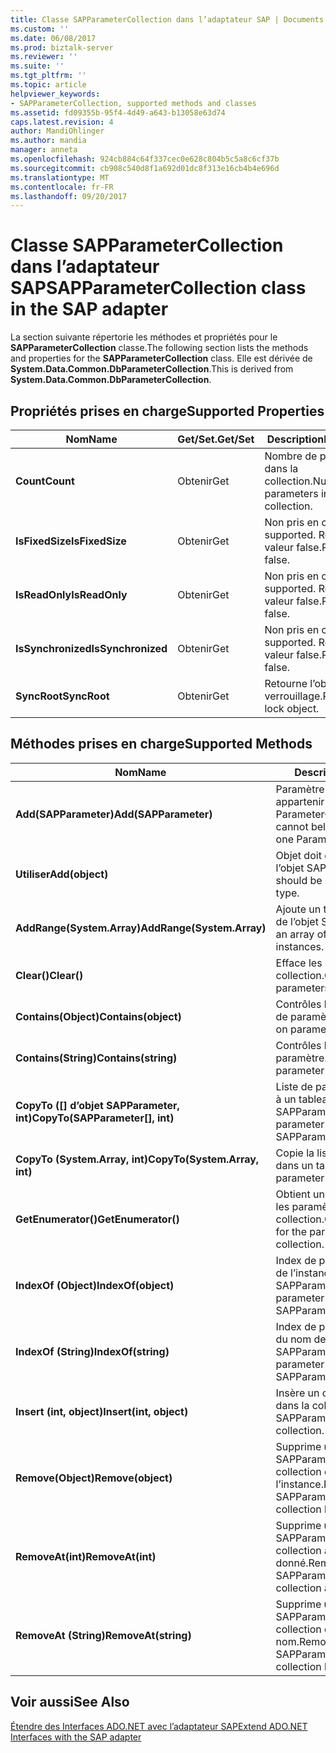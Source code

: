 ```yaml
---
title: Classe SAPParameterCollection dans l’adaptateur SAP | Documents Microsoft
ms.custom: ''
ms.date: 06/08/2017
ms.prod: biztalk-server
ms.reviewer: ''
ms.suite: ''
ms.tgt_pltfrm: ''
ms.topic: article
helpviewer_keywords:
- SAPParameterCollection, supported methods and classes
ms.assetid: fd09355b-95f4-4d49-a643-b13058e63d74
caps.latest.revision: 4
author: MandiOhlinger
ms.author: mandia
manager: anneta
ms.openlocfilehash: 924cb884c64f337cec0e628c804b5c5a8c6cf37b
ms.sourcegitcommit: cb908c540d8f1a692d01dc8f313e16cb4b4e696d
ms.translationtype: MT
ms.contentlocale: fr-FR
ms.lasthandoff: 09/20/2017
---
```

# <a name="sapparametercollection-class-in-the-sap-adapter"></a><span data-ttu-id="a8e74-102">Classe SAPParameterCollection dans l’adaptateur SAP</span><span class="sxs-lookup"><span data-stu-id="a8e74-102">SAPParameterCollection class in the SAP adapter</span></span>
<span data-ttu-id="a8e74-103">La section suivante répertorie les méthodes et propriétés pour le **SAPParameterCollection** classe.</span><span class="sxs-lookup"><span data-stu-id="a8e74-103">The following section lists the methods and properties for the **SAPParameterCollection** class.</span></span> <span data-ttu-id="a8e74-104">Elle est dérivée de **System.Data.Common.DbParameterCollection**.</span><span class="sxs-lookup"><span data-stu-id="a8e74-104">This is derived from **System.Data.Common.DbParameterCollection**.</span></span>  
  
## <a name="supported-properties"></a><span data-ttu-id="a8e74-105">Propriétés prises en charge</span><span class="sxs-lookup"><span data-stu-id="a8e74-105">Supported Properties</span></span>  
  
|<span data-ttu-id="a8e74-106">Nom</span><span class="sxs-lookup"><span data-stu-id="a8e74-106">Name</span></span>|<span data-ttu-id="a8e74-107">Get/Set.</span><span class="sxs-lookup"><span data-stu-id="a8e74-107">Get/Set</span></span>|<span data-ttu-id="a8e74-108"> Description</span><span class="sxs-lookup"><span data-stu-id="a8e74-108">Description</span></span>|  
|----------|--------------|-----------------|  
|<span data-ttu-id="a8e74-109">**Count**</span><span class="sxs-lookup"><span data-stu-id="a8e74-109">**Count**</span></span>|<span data-ttu-id="a8e74-110">Obtenir</span><span class="sxs-lookup"><span data-stu-id="a8e74-110">Get</span></span>|<span data-ttu-id="a8e74-111">Nombre de paramètres dans la collection.</span><span class="sxs-lookup"><span data-stu-id="a8e74-111">Number of parameters in the collection.</span></span>|  
|<span data-ttu-id="a8e74-112">**IsFixedSize**</span><span class="sxs-lookup"><span data-stu-id="a8e74-112">**IsFixedSize**</span></span>|<span data-ttu-id="a8e74-113">Obtenir</span><span class="sxs-lookup"><span data-stu-id="a8e74-113">Get</span></span>|<span data-ttu-id="a8e74-114">Non pris en charge.</span><span class="sxs-lookup"><span data-stu-id="a8e74-114">Not supported.</span></span> <span data-ttu-id="a8e74-115">Retourne la valeur false.</span><span class="sxs-lookup"><span data-stu-id="a8e74-115">Returns false.</span></span>|  
|<span data-ttu-id="a8e74-116">**IsReadOnly**</span><span class="sxs-lookup"><span data-stu-id="a8e74-116">**IsReadOnly**</span></span>|<span data-ttu-id="a8e74-117">Obtenir</span><span class="sxs-lookup"><span data-stu-id="a8e74-117">Get</span></span>|<span data-ttu-id="a8e74-118">Non pris en charge.</span><span class="sxs-lookup"><span data-stu-id="a8e74-118">Not supported.</span></span> <span data-ttu-id="a8e74-119">Retourne la valeur false.</span><span class="sxs-lookup"><span data-stu-id="a8e74-119">Returns false.</span></span>|  
|<span data-ttu-id="a8e74-120">**IsSynchronized**</span><span class="sxs-lookup"><span data-stu-id="a8e74-120">**IsSynchronized**</span></span>|<span data-ttu-id="a8e74-121">Obtenir</span><span class="sxs-lookup"><span data-stu-id="a8e74-121">Get</span></span>|<span data-ttu-id="a8e74-122">Non pris en charge.</span><span class="sxs-lookup"><span data-stu-id="a8e74-122">Not supported.</span></span> <span data-ttu-id="a8e74-123">Retourne la valeur false.</span><span class="sxs-lookup"><span data-stu-id="a8e74-123">Returns false.</span></span>|  
|<span data-ttu-id="a8e74-124">**SyncRoot**</span><span class="sxs-lookup"><span data-stu-id="a8e74-124">**SyncRoot**</span></span>|<span data-ttu-id="a8e74-125">Obtenir</span><span class="sxs-lookup"><span data-stu-id="a8e74-125">Get</span></span>|<span data-ttu-id="a8e74-126">Retourne l’objet de verrouillage.</span><span class="sxs-lookup"><span data-stu-id="a8e74-126">Returns the lock object.</span></span>|  
  
## <a name="supported-methods"></a><span data-ttu-id="a8e74-127">Méthodes prises en charge</span><span class="sxs-lookup"><span data-stu-id="a8e74-127">Supported Methods</span></span>  
  
|<span data-ttu-id="a8e74-128">Nom</span><span class="sxs-lookup"><span data-stu-id="a8e74-128">Name</span></span>|<span data-ttu-id="a8e74-129"> Description</span><span class="sxs-lookup"><span data-stu-id="a8e74-129">Description</span></span>|  
|----------|-----------------|  
|<span data-ttu-id="a8e74-130">**Add(SAPParameter)**</span><span class="sxs-lookup"><span data-stu-id="a8e74-130">**Add(SAPParameter)**</span></span>|<span data-ttu-id="a8e74-131">Paramètre ne peut pas appartenir à plusieurs ParameterCollection.</span><span class="sxs-lookup"><span data-stu-id="a8e74-131">Parameter cannot belong to more than one ParameterCollection.</span></span>|  
|<span data-ttu-id="a8e74-132">**Utiliser**</span><span class="sxs-lookup"><span data-stu-id="a8e74-132">**Add(object)**</span></span>|<span data-ttu-id="a8e74-133">Objet doit être de type de l’objet SAPParameter.</span><span class="sxs-lookup"><span data-stu-id="a8e74-133">Object should be of SAPParameter type.</span></span>|  
|<span data-ttu-id="a8e74-134">**AddRange(System.Array)**</span><span class="sxs-lookup"><span data-stu-id="a8e74-134">**AddRange(System.Array)**</span></span>|<span data-ttu-id="a8e74-135">Ajoute un tableau d’instances de l’objet SAPParameter.</span><span class="sxs-lookup"><span data-stu-id="a8e74-135">Adds an array of SAPParameter instances.</span></span>|  
|<span data-ttu-id="a8e74-136">**Clear()**</span><span class="sxs-lookup"><span data-stu-id="a8e74-136">**Clear()**</span></span>|<span data-ttu-id="a8e74-137">Efface les paramètres de la collection.</span><span class="sxs-lookup"><span data-stu-id="a8e74-137">Clears the parameters in the collection.</span></span>|  
|<span data-ttu-id="a8e74-138">**Contains(Object)**</span><span class="sxs-lookup"><span data-stu-id="a8e74-138">**Contains(object)**</span></span>|<span data-ttu-id="a8e74-139">Contrôles basés sur l’instance de paramètre.</span><span class="sxs-lookup"><span data-stu-id="a8e74-139">Checks based on parameter instance.</span></span>|  
|<span data-ttu-id="a8e74-140">**Contains(String)**</span><span class="sxs-lookup"><span data-stu-id="a8e74-140">**Contains(string)**</span></span>|<span data-ttu-id="a8e74-141">Contrôles basés sur le nom du paramètre.</span><span class="sxs-lookup"><span data-stu-id="a8e74-141">Checks based on parameter name.</span></span>|  
|<span data-ttu-id="a8e74-142">**CopyTo ([] d’objet SAPParameter, int)**</span><span class="sxs-lookup"><span data-stu-id="a8e74-142">**CopyTo(SAPParameter[], int)**</span></span>|<span data-ttu-id="a8e74-143">Liste de paramètres de copies à un tableau de types d’objet SAPParameter.</span><span class="sxs-lookup"><span data-stu-id="a8e74-143">Copies parameter list to an array of SAPParameter types.</span></span>|  
|<span data-ttu-id="a8e74-144">**CopyTo (System.Array, int)**</span><span class="sxs-lookup"><span data-stu-id="a8e74-144">**CopyTo(System.Array, int)**</span></span>|<span data-ttu-id="a8e74-145">Copie la liste des paramètres dans un tableau.</span><span class="sxs-lookup"><span data-stu-id="a8e74-145">Copies parameter list to an array.</span></span>|  
|<span data-ttu-id="a8e74-146">**GetEnumerator()**</span><span class="sxs-lookup"><span data-stu-id="a8e74-146">**GetEnumerator()**</span></span>|<span data-ttu-id="a8e74-147">Obtient un énumérateur pour les paramètres dans la collection.</span><span class="sxs-lookup"><span data-stu-id="a8e74-147">Gets an enumerator for the parameters in the collection.</span></span>|  
|<span data-ttu-id="a8e74-148">**IndexOf (Object)**</span><span class="sxs-lookup"><span data-stu-id="a8e74-148">**IndexOf(object)**</span></span>|<span data-ttu-id="a8e74-149">Index de paramètre en fonction de l’instance de l’objet SAPParameter.</span><span class="sxs-lookup"><span data-stu-id="a8e74-149">Index of parameter based on SAPParameter instance.</span></span>|  
|<span data-ttu-id="a8e74-150">**IndexOf (String)**</span><span class="sxs-lookup"><span data-stu-id="a8e74-150">**IndexOf(string)**</span></span>|<span data-ttu-id="a8e74-151">Index de paramètre en fonction du nom de l’objet SAPParameter.</span><span class="sxs-lookup"><span data-stu-id="a8e74-151">Index of parameter based on SAPParameter name.</span></span>|  
|<span data-ttu-id="a8e74-152">**Insert (int, object)**</span><span class="sxs-lookup"><span data-stu-id="a8e74-152">**Insert(int, object)**</span></span>|<span data-ttu-id="a8e74-153">Insère un objet SAPParameter dans la collection.</span><span class="sxs-lookup"><span data-stu-id="a8e74-153">Inserts an SAPParameter into the collection.</span></span>|  
|<span data-ttu-id="a8e74-154">**Remove(Object)**</span><span class="sxs-lookup"><span data-stu-id="a8e74-154">**Remove(object)**</span></span>|<span data-ttu-id="a8e74-155">Supprime un objet SAPParameter dans la collection en fonction de l’instance.</span><span class="sxs-lookup"><span data-stu-id="a8e74-155">Removes an SAPParameter into the collection based on instance.</span></span>|  
|<span data-ttu-id="a8e74-156">**RemoveAt(int)**</span><span class="sxs-lookup"><span data-stu-id="a8e74-156">**RemoveAt(int)**</span></span>|<span data-ttu-id="a8e74-157">Supprime un objet SAPParameter dans la collection à un index donné.</span><span class="sxs-lookup"><span data-stu-id="a8e74-157">Removes an SAPParameter into the collection at a given index.</span></span>|  
|<span data-ttu-id="a8e74-158">**RemoveAt (String)**</span><span class="sxs-lookup"><span data-stu-id="a8e74-158">**RemoveAt(string)**</span></span>|<span data-ttu-id="a8e74-159">Supprime un objet SAPParameter dans la collection en fonction de nom.</span><span class="sxs-lookup"><span data-stu-id="a8e74-159">Removes an SAPParameter into the collection based on name.</span></span>|  
  
## <a name="see-also"></a><span data-ttu-id="a8e74-160">Voir aussi</span><span class="sxs-lookup"><span data-stu-id="a8e74-160">See Also</span></span>  
 [<span data-ttu-id="a8e74-161">Étendre des Interfaces ADO.NET avec l’adaptateur SAP</span><span class="sxs-lookup"><span data-stu-id="a8e74-161">Extend ADO.NET Interfaces with the SAP adapter</span></span>](../../adapters-and-accelerators/adapter-sap/extend-ado-net-interfaces-with-the-sap-adapter.md)